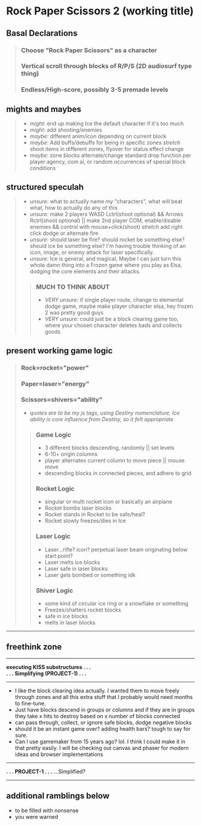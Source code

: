 # Rock Paper Scissors 2 (working title)

## Basal Declarations

>### Choose "Rock Paper Scissors" as a character
>
>### Vertical scroll through blocks of R/P/S (2D audiosurf type thing)
>
>### Endless/High-score, possibly 3-5 premade levels

## mights and maybes

>- *might*: end up making Ice the default character if it's too much
>- *might*: add shooting/enemies
>- *maybe*: different anim/icon depending on current block
>- *maybe*: Add buffs/debuffs for being in specific zones *stretch* shoot items in different zones, flyover for status effect change
>- *maybe*: zone blocks alternate/change standard drop function per player agency, com ai, or random occurrences of special block conditions

## structured speculah

>- *unsure*: what to actually name my "characters", what will beat what, how to actually do any of this
>- *unsure*: make 2 players WASD Lctrl(shoot optional) && Arrows Rctrl(shoot optional) || make 2nd player COM, enable/disable enemies && control with mouse+click(shoot) *stretch* add right click dodge or alternate fire
>- *unsure*: should laser be fire? should rocket be something else? should ice be something else? I'm having trouble thinking of an icon, image, or enemy attack for laser specifically.
>- *unsure*: Ice is general, and magical, Maybe I can just turn this whole damn thing into a Frozen game where you play as Elsa, dodging the core elements and their attacks.
>
>>### MUCH TO THINK ABOUT
>>
>>- *VERY unsure*: if single player route, change to elemental dodge game, maybe make player character elsa, hey frozen 2 was pretty good guys
>>- *VERY unsure*: could just be a block clearing game too, where your chosen character deletes bads and collects goods

## present working game logic

>### Rock=rocket="power"
>
>### Paper=laser="energy"
>
>### Scissors=shivers="ability"
>
>
>- *quotes are to be my js tags, using Destiny nomenclature, Ice ability is core influence from Destiny, so it felt appropriate*
>
>>### Game Logic
>>
>>- 3 different blocks descending, randomly || set levels
>>- 6-10+ origin columns
>>- player alternates current column to move piece || mouse move
>>- descending blocks in connected pieces, and adhere to grid
>>
>>### Rocket Logic
>>
>>- singular or multi rocket icon or basically an airplane
>>- Rocket bombs laser blocks
>>- Rocket stands in Rocket to be safe/heal?
>>- Rocket slowly freezes/dies in Ice
>>
>>### Laser Logic
>>
>>- Laser...rifle? icon? perpetual laser beam originating below start point?
>>- Laser melts ice blocks
>>- Laser safe in laser blocks
>>- Laser gets bombed or something idk
>>
>>### Shiver Logic
>>
>>- some kind of circular ice ring or a snowflake or something
>>- Freezes/shatters rocket blocks
>>- safe in ice blocks
>>- melts in laser blocks

***

## freethink zone

***

**executing KISS substructures . . .**  
**. . . Simplifying (PROJECT-1) . . .**

***

- I like the block clearing idea actually. I wanted them to move freely through zones and all this extra stuff that I probably would need months to fine-tune.
- Just have blocks descend in groups or columns and if they are in groups they take x hits to destroy based on x number of blocks connected
- can pass through, collect, or ignore safe blocks, dodge negative blocks
- should it be an instant game over? adding health bars? tough to say for sure.
- Can I use gamemaker from 15 years ago? lol. I think I could make it in that pretty easily. I will be checking out canvas and phaser for modern ideas and browser implementations

***

**. . . PROJECT-1 . . .** ...Simplified?

***

## additional ramblings below

- to be filled with nonsense
- you were warned
